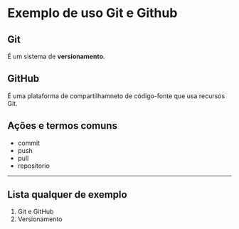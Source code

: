 # Exemplo de uso Git e Github

 ## Git

É um sistema de **versionamento**.

 ## GitHub

 É uma plataforma de compartilhamneto de código-fonte que usa recursos Git.

 ## Ações e termos comuns

 - commit
 - push
 - pull
 - repositorio

 - ---

  ## Lista qualquer de exemplo 

  1. Git e GitHub
  2. Versionamento
  
